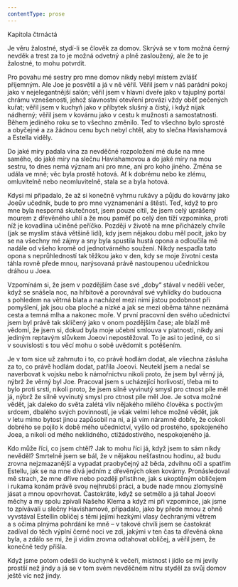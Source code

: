 ```yaml
---
contentType: prose
---
```


Kapitola čtrnáctá

  

Je věru žalostné, stydí-li se člověk za domov. Skrývá se v tom možná černý nevděk a trest za to je možná odvetný a plně zasloužený, ale že to je žalostné, to mohu potvrdit.

Pro povahu mé sestry pro mne domov nikdy nebyl místem zvlášť příjemným. Ale Joe je posvětil a já v ně věřil. Věřil jsem v náš parádní pokoj jako v nejelegantnější salón; věřil jsem v hlavní dveře jako v tajuplný portál chrámu vznešenosti, jehož slavnostní otevření provází vždy oběť pečených kuřat; věřil jsem v kuchyň jako v příbytek slušný a čistý, i když nijak nádherný; věřil jsem v kovárnu jako v cestu k mužnosti a samostatnosti. Během jediného roku se to všechno změnilo. Teď to všechno bylo sprosté a obyčejné a za žádnou cenu bych nebyl chtěl, aby to slečna Havishamová a Estella viděly.

Do jaké míry padala vina za nevděčné rozpoložení mé duše na mne samého, do jaké míry na slečnu Havishamovou a do jaké míry na mou sestru, to dnes nemá význam ani pro mne, ani pro koho jiného. Změna se udála ve mně; věc byla prostě hotová. Ať k dobrému nebo ke zlému, omluvitelně nebo neomluvitelně, stala se a byla hotová.

Kdysi mi připadalo, že až si konečně vyhrnu rukávy a půjdu do kovárny jako Joeův učedník, bude to pro mne vyznamenání a štěstí. Teď, když to pro mne byla nesporná skutečnost, jsem pouze cítil, že jsem celý uprášený mourem z dřevěného uhlí a že mou paměť po celý den tíží vzpomínka, proti níž je kovadlina učiněné peříčko. Později v životě na mne přicházely chvíle (jak se myslím stává většině lidí), kdy jsem nějakou dobu měl pocit, jako by se na všechny mé zájmy a sny byla spustila hustá opona a odloučila mě nadále od všeho kromě od jednotvárného soužení. Nikdy nespadla tato opona s neprůhledností tak těžkou jako v den, kdy se moje životní cesta táhla rovně přede mnou, narýsovaná právě nastoupenou učednickou dráhou u Joea.

Vzpomínám si, že jsem v pozdějším čase své „doby“ stával v neděli večer, když se snášela noc, na hřbitově a porovnával své vyhlídky do budoucna s pohledem na větrná blata a nacházel mezi nimi jistou podobnost při pomyšlení, jak jsou oba ploché a nízké a jak se mezi oběma táhne neznámá cesta a temná mlha a nakonec moře. V první pracovní den svého učednictví jsem byl právě tak sklíčený jako v onom pozdějším čase; ale blaží mě vědomí, že jsem si, dokud byla moje učební smlouva v platnosti, nikdy ani jediným reptavým slůvkem Joeovi nepostěžoval. To je asi to jediné, co si v souvislosti s tou věcí mohu o sobě uvědomit s potěšením.

Je v tom sice už zahrnuto i to, co právě hodlám dodat, ale všechna zásluha za to, co právě hodlám dodat, patřila Joeovi. Neutekl jsem a nedal se naverbovat k vojsku nebo k námořnictvu nikoli proto, že jsem byl věrný já, nýbrž že věrný byl Joe. Pracoval jsem s ucházející horlivostí, třeba mi to bylo proti srsti, nikoli proto, že jsem silně vyvinutý smysl pro ctnost píle měl já, nýbrž že silně vyvinutý smysl pro ctnost píle měl Joe. Je sotva možné vědět, jak daleko do světa zalétá vliv nějakého milého člověka s poctivým srdcem, dbalého svých povinností, je však velmi lehce možné vědět, jak v letu mimo bytost jinou zapůsobil na ni, a já vím náramně dobře, že cokoli dobrého se pojilo k době mého učednictví, vyšlo od prostého, spokojeného Joea, a nikoli od mého neklidného, ctižádostivého, nespokojeného já.

Kdo může říci, co jsem chtěl? Jak to mohu říci já, když jsem to sám nikdy nevěděl? Smrtelně jsem se bál, že v nějakou nešťastnou hodinu, až budu zrovna nejzmazanější a vypadat praobyčejný až běda, zdvihnu oči a spatřím Estellu, jak se na mne dívá jedním z dřevěných oken kovárny. Pronásledoval mě strach, že mne dříve nebo později přistihne, jak s ukoptěným obličejem i rukama konám právě svou nejhrubší práci, a bude nade mnou zlomyslně jásat a mnou opovrhovat. Častokráte, když se setmělo a já tahal Joeovi měchy a my spolu zpívali Našeho Klema a když mi při vzpomínce, jak jsme to zpívávali u slečny Havishamové, připadalo, jako by přede mnou z ohně vyvstával Estellin obličej s těmi jejími hezkými vlasy čechranými větrem a s očima plnýma pohrdání ke mně – v takové chvíli jsem se častokrát zadíval do těch výplní černé noci ve zdi, jakými v ten čas ta dřevěná okna byla, a zdálo se mi, že ji vidím zrovna odtahovat obličej, a věřil jsem, že konečně tedy přišla.

Když jsme potom odešli do kuchyně k večeři, místnost i jídlo se mi jevily prostší než jindy a já se v tom svém nevděčném nitru styděl za svůj domov ještě víc než jindy.

